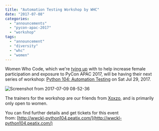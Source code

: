 ```yaml
---
title: "Automation Testing Workshop by WHC"
date: "2017-07-08"
categories: 
  - "announcements"
  - "pycon-apac-2017"
  - "workshop"
tags: 
  - "announcement"
  - "diversity"
  - "whc"
  - "women"
---
```


Women Who Code, which we're [tying up](http://pycon.my/2017/02/20/pycon-my-tie-up-with-women-who-code-whc/) with to help increase female participation and exposure to PyCon APAC 2017, will be having their next series of workshop: [Python 104: Automation Testing](http://wwckl-python104.peatix.com/) on Sat Jul 29, 2017.

![Screenshot from 2017-07-09 08-52-36](images/screenshot-from-2017-07-09-08-52-36.png)

The trainers for the workshop are our friends from [Xoxzo](https://info.xoxzo.com/en/aboutus/), and is primarily only open to women.

You can find further details and get tickets for this event from: [http://wwckl-python104.peatix.com/](http://wwckl-python104.peatix.com/)
